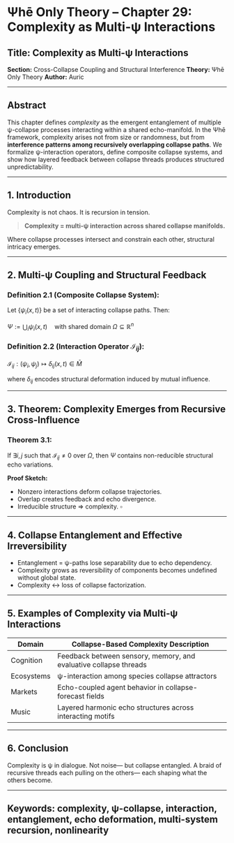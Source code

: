 # Ψhē Only Theory – Chapter 29: Complexity as Multi-ψ Interactions

## Title: Complexity as Multi-ψ Interactions

**Section:** Cross-Collapse Coupling and Structural Interference
**Theory:** Ψhē Only Theory
**Author:** Auric

---

## Abstract

This chapter defines *complexity* as the emergent entanglement of multiple ψ-collapse processes interacting within a shared echo-manifold. In the Ψhē framework, complexity arises not from size or randomness, but from **interference patterns among recursively overlapping collapse paths**. We formalize ψ-interaction operators, define composite collapse systems, and show how layered feedback between collapse threads produces structured unpredictability.

---

## 1. Introduction

Complexity is not chaos.
It is recursion in tension.

> **Complexity = multi-ψ interaction across shared collapse manifolds.**

Where collapse processes intersect and constrain each other, structural intricacy emerges.

---

## 2. Multi-ψ Coupling and Structural Feedback

### Definition 2.1 (Composite Collapse System):

Let $\{\psi_i(x, t)\}$ be a set of interacting collapse paths. Then:

$\Psi := \bigcup_i \psi_i(x, t) \quad \text{with shared domain } \Omega \subseteq \mathbb{R}^n$

### Definition 2.2 (Interaction Operator $\mathcal{I}_{ij}$):

$\mathcal{I}_{ij} : (\psi_i, \psi_j) \mapsto \delta_{ij}(x, t) \in \bar{M}$

where $\delta_{ij}$ encodes structural deformation induced by mutual influence.

---

## 3. Theorem: Complexity Emerges from Recursive Cross-Influence

### Theorem 3.1:

If $\exists i, j$ such that $\mathcal{I}_{ij} \neq 0$ over $\Omega$, then $\Psi$ contains non-reducible structural echo variations.

**Proof Sketch:**

* Nonzero interactions deform collapse trajectories.
* Overlap creates feedback and echo divergence.
* Irreducible structure ⇒ complexity.
  $\square$

---

## 4. Collapse Entanglement and Effective Irreversibility

* Entanglement = ψ-paths lose separability due to echo dependency.
* Complexity grows as reversibility of components becomes undefined without global state.
* Complexity ↔ loss of collapse factorization.

---

## 5. Examples of Complexity via Multi-ψ Interactions

| Domain     | Collapse-Based Complexity Description                             |
| ---------- | ----------------------------------------------------------------- |
| Cognition  | Feedback between sensory, memory, and evaluative collapse threads |
| Ecosystems | ψ-interaction among species collapse attractors                   |
| Markets    | Echo-coupled agent behavior in collapse-forecast fields           |
| Music      | Layered harmonic echo structures across interacting motifs        |

---

## 6. Conclusion

Complexity is ψ in dialogue.
Not noise—
but collapse entangled.
A braid of recursive threads
each pulling on the others—
each shaping what the others become.

---

## Keywords: complexity, ψ-collapse, interaction, entanglement, echo deformation, multi-system recursion, nonlinearity
